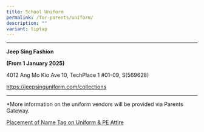 ```yaml
---
title: School Uniform
permalink: /for-parents/uniform/
description: ""
variant: tiptap
---
```

<hr>
<p><strong>Jeep Sing Fashion</strong>
</p>
<p><strong>(From 1 January 2025)</strong>
</p>
<p>4012 Ang Mo Kio Ave 10, TechPlace 1 #01-09, S(569628)</p>
<p><a href="https://jeepsinguniform.com/collections" rel="noopener noreferrer nofollow" target="_blank">https://jeepsinguniform.com/collections</a>
</p>
<hr>
<p>*More information on the uniform vendors will be provided via Parents
Gateway.</p>
<p><a href="/files/Placement_of_Name_Tags.pdf" rel="noopener noreferrer nofollow" target="_blank">Placement of Name Tag on Uniform &amp; PE Attire</a>
</p>